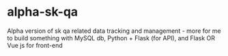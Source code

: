 # alpha-sk-qa
Alpha version of sk qa related data tracking and management - more for me to build something with MySQL db, Python + Flask (for API), and Flask OR Vue js for front-end
